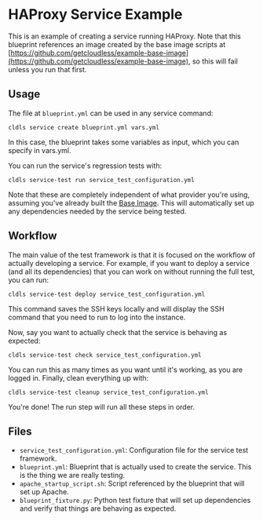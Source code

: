 # HAProxy Service Example

This is an example of creating a service running HAProxy.  Note that this
blueprint references an image created by the base image scripts at
[https://github.com/getcloudless/example-base-image](https://github.com/getcloudless/example-base-image),
so this will fail unless you run that first.

## Usage

The file at `blueprint.yml` can be used in any service command:

```
cldls service create blueprint.yml vars.yml
```

In this case, the blueprint takes some variables as input, which you can specify
in vars.yml.

You can run the service's regression tests with:

```
cldls service-test run service_test_configuration.yml
```

Note that these are completely independent of what provider you're using,
assuming you've already built the [Base
Image](https://github.com/getcloudless/example-base-image).  This will
automatically set up any dependencies needed by the service being tested.

## Workflow

The main value of the test framework is that it is focused on the workflow of
actually developing a service.  For example, if you want to deploy a service
(and all its dependencies) that you can work on without running the full test,
you can run:

```
cldls service-test deploy service_test_configuration.yml
```

This command saves the SSH keys locally and will display the SSH command that
you need to run to log into the instance.

Now, say you want to actually check that the service is behaving as expected:

```
cldls service-test check service_test_configuration.yml
```

You can run this as many times as you want until it's working, as you are logged
in.  Finally, clean everything up with:

```
cldls service-test cleanup service_test_configuration.yml
```

You're done!  The run step will run all these steps in order.

## Files

- `service_test_configuration.yml`: Configuration file for the service test
  framework.
- `blueprint.yml`: Blueprint that is actually used to create the service.  This
  is the thing we are really testing.
- `apache_startup_script.sh`: Script referenced by the blueprint that will set
  up Apache.
- `blueprint_fixture.py`: Python test fixture that will set up dependencies and
  verify that things are behaving as expected.

